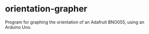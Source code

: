 # orientation-grapher
Program for graphing the orientation of an Adafruit BNO055, using an Arduino Uno.
